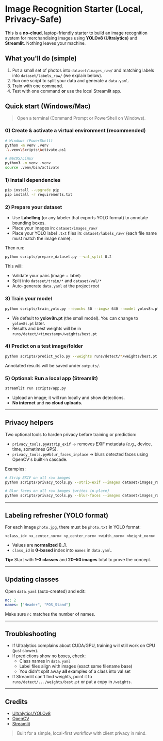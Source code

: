 # Image Recognition Starter (Local, Privacy-Safe)

This is a **no-cloud**, laptop-friendly starter to build an image recognition system for merchandising images using **YOLOv8 (Ultralytics)** and **Streamlit**. Nothing leaves your machine.

## What you'll do (simple)
1. Put a small set of photos into `dataset/images_raw/` and matching labels into `dataset/labels_raw/` (we explain below).
2. Run one script to split your data and generate a `data.yaml`.
3. Train with one command.
4. Test with one command **or** use the local Streamlit app.

## Quick start (Windows/Mac)
> Open a terminal (Command Prompt or PowerShell on Windows).

### 0) Create & activate a virtual environment (recommended)
```bash
# Windows (PowerShell)
python -m venv .venv
.\.venv\Scripts\Activate.ps1

# macOS/Linux
python3 -m venv .venv
source .venv/bin/activate
```

### 1) Install dependencies
```bash
pip install --upgrade pip
pip install -r requirements.txt
```

### 2) Prepare your dataset
- Use **LabelImg** (or any labeler that exports YOLO format) to annotate bounding boxes.
- Place your images in: `dataset/images_raw/`
- Place your YOLO label `.txt` files in: `dataset/labels_raw/` (each file name must match the image name).

Then run:
```bash
python scripts/prepare_dataset.py --val_split 0.2
```
This will:
- Validate your pairs (image + label)
- Split into `dataset/train/*` and `dataset/val/*`
- Auto-generate `data.yaml` at the project root

### 3) Train your model
```bash
python scripts/train_yolo.py --epochs 50 --imgsz 640 --model yolov8n.pt
```
- We default to **yolov8n.pt** (the small model). You can change to `yolov8s.pt` later.
- Results and best weights will be in `runs/detect/<timestamp>/weights/best.pt`

### 4) Predict on a test image/folder
```bash
python scripts/predict_yolo.py --weights runs/detect/*/weights/best.pt --source dataset/val/images
```
Annotated results will be saved under `outputs/`.

### 5) Optional: Run a local app (Streamlit)
```bash
streamlit run scripts/app.py
```
- Upload an image; it will run locally and show detections.
- **No internet** and **no cloud uploads.**

---

## Privacy helpers
Two optional tools to harden privacy before training or prediction:
- `privacy_tools.py#strip_exif` → removes EXIF metadata (e.g., device, time, sometimes GPS).
- `privacy_tools.py#blur_faces_inplace` → blurs detected faces using OpenCV's built-in cascade.

Examples:
```bash
# Strip EXIF on all raw images
python scripts/privacy_tools.py --strip-exif --images dataset/images_raw

# Blur faces on all raw images (writes in-place)
python scripts/privacy_tools.py --blur-faces --images dataset/images_raw
```

---

## Labeling refresher (YOLO format)
For each image `photo.jpg`, there must be `photo.txt` in YOLO format:
```
<class_id> <x_center_norm> <y_center_norm> <width_norm> <height_norm>
```
- Values are **normalized 0..1**.
- `class_id` is **0-based** index into `names` in `data.yaml`.

**Tip:** Start with **1–3 classes** and **20–50 images** total to prove the concept.

---

## Updating classes
Open `data.yaml` (auto-created) and edit:
```yaml
nc: 2
names: ["Header", "POS_Stand"]
```
Make sure `nc` matches the number of names.

---

## Troubleshooting
- If Ultralytics complains about CUDA/GPU, training will still work on CPU (just slower).
- If predictions show no boxes, check:
  - Class names in `data.yaml`
  - Label files align with images (exact same filename base)
  - You didn't split away **all** examples of a class into val set
- If Streamlit can't find weights, point it to `runs/detect/.../weights/best.pt` or put a copy in `/weights`.

---

## Credits
- [Ultralytics/YOLOv8](https://github.com/ultralytics/ultralytics)
- [OpenCV](https://opencv.org/)
- [Streamlit](https://streamlit.io/)

> Built for a simple, local-first workflow with client privacy in mind.

